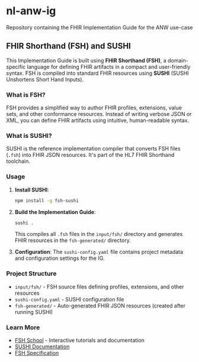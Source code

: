 # nl-anw-ig
Repository containing the FHIR Implementation Guide for the ANW use-case

## FHIR Shorthand (FSH) and SUSHI

This Implementation Guide is built using **FHIR Shorthand (FSH)**, a domain-specific language for defining FHIR artifacts in a compact and user-friendly syntax. FSH is compiled into standard FHIR resources using **SUSHI** (SUSHI Unshortens Short Hand Inputs).

### What is FSH?

FSH provides a simplified way to author FHIR profiles, extensions, value sets, and other conformance resources. Instead of writing verbose JSON or XML, you can define FHIR artifacts using intuitive, human-readable syntax.

### What is SUSHI?

SUSHI is the reference implementation compiler that converts FSH files (`.fsh`) into FHIR JSON resources. It's part of the HL7 FHIR Shorthand toolchain.

### Usage

1. **Install SUSHI**:
   ```bash
   npm install -g fsh-sushi
   ```

2. **Build the Implementation Guide**:
   ```bash
   sushi .
   ```
   This compiles all `.fsh` files in the `input/fsh/` directory and generates FHIR resources in the `fsh-generated/` directory.

3. **Configuration**:
   The `sushi-config.yaml` file contains project metadata and configuration settings for the IG.

### Project Structure

- `input/fsh/` - FSH source files defining profiles, extensions, and other resources
- `sushi-config.yaml` - SUSHI configuration file
- `fsh-generated/` - Auto-generated FHIR JSON resources (created after running SUSHI)

### Learn More

- [FSH School](https://fshschool.org/) - Interactive tutorials and documentation
- [SUSHI Documentation](https://fshschool.org/docs/sushi/)
- [FSH Specification](https://build.fhir.org/ig/HL7/fhir-shorthand/)
